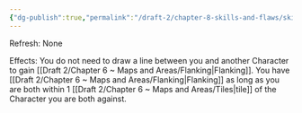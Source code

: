 ```yaml
---
{"dg-publish":true,"permalink":"/draft-2/chapter-8-skills-and-flaws/skill-list/intelect/rank-3/cooperative-combat/"}
---
```


Refresh: None

Effects:
You do not need to draw a line between you and another Character to gain [[Draft 2/Chapter 6 ~ Maps and Areas/Flanking\|Flanking]]. You have [[Draft 2/Chapter 6 ~ Maps and Areas/Flanking\|Flanking]] as long as you are both within 1 [[Draft 2/Chapter 6 ~ Maps and Areas/Tiles\|tile]] of the Character you are both against.